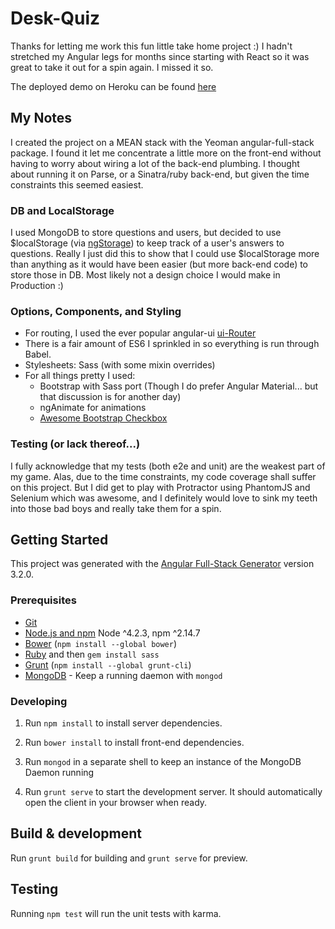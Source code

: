 # Desk-Quiz

Thanks for letting me work this fun little take home project :) I hadn't stretched my Angular legs for months since starting with React so it was great to take it out for a spin again. I missed it so.

The deployed demo on Heroku can be found [here](https://quizyluis.herokuapp.com)

## My Notes

I created the project on a MEAN stack with the Yeoman angular-full-stack package. I found it let me concentrate a little more on the front-end without having to worry about wiring a lot of the back-end plumbing.
I thought about running it on Parse, or a Sinatra/ruby back-end, but given the time constraints this seemed easiest.

### DB and LocalStorage

I used MongoDB to store questions and users, but decided to use $localStorage (via [ngStorage](https://github.com/gsklee/ngStorage)) to keep track of a user's answers to questions. Really I just did this to show that I could use $localStorage more than anything as it would have been easier (but more back-end code) to store those in DB. Most likely not a design choice I would make in Production :)

### Options, Components, and Styling
* For routing, I used the ever popular angular-ui [ui-Router](https://github.com/angular-ui/ui-router)
* There is a fair amount of ES6 I sprinkled in so everything is run through Babel.
* Stylesheets: Sass (with some mixin overrides)
* For all things pretty I used:
  * Bootstrap with Sass port (Though I do prefer Angular Material... but that discussion is for another day)
  * ngAnimate for animations
  * [Awesome Bootstrap Checkbox](https://github.com/flatlogic/awesome-bootstrap-checkbox)

### Testing (or lack thereof...)

I fully acknowledge that my tests (both e2e and unit) are the weakest part of my game. Alas, due to the time constraints, my code coverage shall suffer on this project. But I did get to play with Protractor using PhantomJS and Selenium which was awesome, and I definitely would love to sink my teeth into those bad boys and really take them for a spin.

## Getting Started

This project was generated with the [Angular Full-Stack Generator](https://github.com/DaftMonk/generator-angular-fullstack) version 3.2.0.

### Prerequisites

- [Git](https://git-scm.com/)
- [Node.js and npm](nodejs.org) Node ^4.2.3, npm ^2.14.7
- [Bower](bower.io) (`npm install --global bower`)
- [Ruby](https://www.ruby-lang.org) and then `gem install sass`
- [Grunt](http://gruntjs.com/) (`npm install --global grunt-cli`)
- [MongoDB](https://www.mongodb.org/) - Keep a running daemon with `mongod`

### Developing

1. Run `npm install` to install server dependencies.

2. Run `bower install` to install front-end dependencies.

3. Run `mongod` in a separate shell to keep an instance of the MongoDB Daemon running

4. Run `grunt serve` to start the development server. It should automatically open the client in your browser when ready.

## Build & development

Run `grunt build` for building and `grunt serve` for preview.

## Testing

Running `npm test` will run the unit tests with karma.
